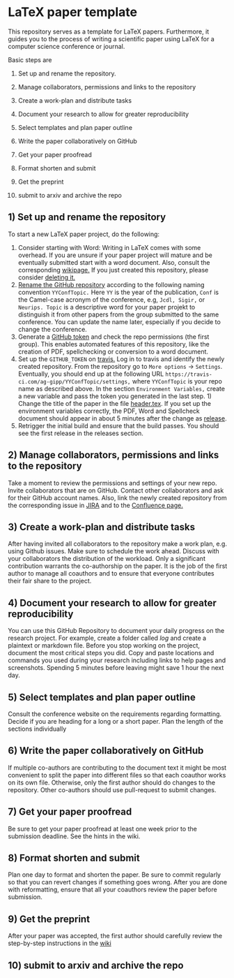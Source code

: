 LaTeX paper template
====================

This repository serves as a template for LaTeX papers.
Furthermore, it guides you to the process of writing a scientific paper using LaTeX for a computer science conference or journal.

Basic steps are

1.  Set up and rename the repository.

2.  Manage collaborators, permissions and links to the repository

3.  Create a work-plan and distribute tasks

4.  Document your research to allow for greater reproducibility

5.  Select templates and plan paper outline

6.  Write the paper collaboratively on GitHub

7.  Get your paper proofread

8.  Format shorten and submit

9.  Get the preprint

10. submit to arxiv and archive the repo

## 1) Set up and rename the repository


To start a new LaTeX paper project, do the following:

1) Consider starting with Word:
Writing in LaTeX comes with some overhead.
If you are unsure if your paper project will mature and be eventually submitted start with a word document.
Also, consult the corresponding
[wikipage.](https://isgroup.atlassian.net/wiki/spaces/ISG/pages/16613454/Write+the+Paper)
If you just created this repository, please consider 
[deleting it.](https://help.github.com/en/github/administering-a-repository/deleting-a-repository)
1) [Rename the GitHub repository](https://help.github.com/en/github/administering-a-repository/renaming-a-repository)
according to the following naming convention `YYConfTopic.` 
Here `YY` is the year of the publication, 
`Conf` is the Camel-case acronym of the conference,
e.g, `Jcdl, Sigir,` or `Neurips.
Topic` is a descriptive word for your paper projekt to distinguish it from other papers from the group submitted to the same conference.
You can update the name later, especially if you decide to change the conference. 
1) Generate a
[GitHub token](https://help.github.com/en/github/authenticating-to-github/creating-a-personal-access-token-for-the-command-line#creating-a-token)
and check the repo permissions (the first group).
This enables automated features of this repository, like the creation of PDF, spellchecking or
conversion to a word document. 
1) Set up the `GITHUB_TOKEN` on
[travis.](travis-ci.com)
Log in to travis and identify the newly created repository.
From the repository go to `More options` -\> `Settings`.
Eventually, you should end up at the following URL
`https://travis-ci.com/ag-gipp/YYConfTopic/settings,`
where `YYConfTopic` is your repo name as described above.
In the section `Environment Variables,`
create a new variable and pass the token you generated in the last step. 1)
Change the title of the paper in the file
[header.tex](/header.tex).
If you set up the environment variables correctly, the PDF, Word and Spellcheck document should appear in about 5 minutes after the change as
[release](https://help.github.com/en/github/administering-a-repository/viewing-your-repositorys-tags).
1) Retrigger the initial build and ensure that the build passes. You should see the first release in the releases section.
## 2) Manage collaborators, permissions and links to the repository

Take a moment to review the permissions and settings of your new repo.
Invite collaborators that are on GitHub.
Contact other collaborators and ask for their GitHub account names.
Also, link the newly created repository from the corresponding issue in
[JIRA](https://isgroup.atlassian.net/secure/RapidBoard.jspa?rapidView=53&projectKey=MPE&view=planning.nodetail&issueLimit=100)
and to the [Confluence page.](https://isgroup.atlassian.net/wiki/spaces/ISG/pages/54912991)

## 3) Create a work-plan and distribute tasks

After having invited all collaborators to the repository make a work plan, e.g.
using Github issues.
Make sure to schedule the work ahead.
Discuss with your collaborators the distribution of the workload.
Only a significant contribution warrants the co-authorship on the paper.
It is the job of the first author to manage all coauthors and to ensure that everyone contributes their fair share to the project.

## 4) Document your research to allow for greater reproducibility

You can use this GitHub Repository to document your daily progress on the
research project. For example, create a folder called _log_ and create a plaintext or
markdown file. Before you stop working on the project, document the most
critical steps you did. Copy and paste locations and commands you used during
your research including links to help pages and screenshots. Spending 5 minutes
before leaving might save 1 hour the next day.

## 5) Select templates and plan paper outline

Consult the conference website on the requirements regarding formatting. Decide
if you are heading for a long or a short paper. Plan the length of the sections
individually

## 6) Write the paper collaboratively on GitHub


If multiple co-authors are contributing to the document text it might be most
convenient to split the paper into different files so that each coauthor works
on its own file. Otherwise, only the first author should do changes to the
repository. Other co-authors should use pull-request to submit changes.

## 7) Get your paper proofread

Be sure to get your paper proofread at least one week prior to the submission
deadline. See the hints in the wiki.

## 8) Format shorten and submit

Plan one day to format and shorten the paper. Be sure to commit regularly so
that you can revert changes if something goes wrong. After you are done with
reformatting, ensure that all your coauthors review the paper before
submission.

## 9) Get the preprint

After your paper was accepted, the first author should carefully review the
step-by-step instructions in the
[wiki](https://isgroup.atlassian.net/wiki/spaces/ISG/pages/2818051/After+your+Paper+was+Accepted+Publishing+a+Paper+on+our+Website)

## 10) submit to arxiv and archive the repo

